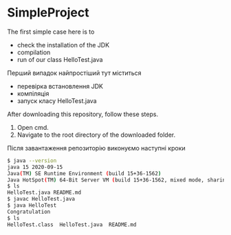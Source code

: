 ﻿# SimpleProject
The first simple case here is to 
- check the installation of the JDK 
- compilation
- run of our class HelloTest.java

Перший випадок найпростіший тут міститься 
- перевірка встановлення JDK
- компіляція
- запуск класу HelloTest.java

After downloading this repository, follow these steps.
1. Open cmd.
2. Navigate to the root directory of the downloaded folder.

Після завантаження репозиторію виконуємо наступні кроки
```bash
$ java --version
java 15 2020-09-15
Java(TM) SE Runtime Environment (build 15+36-1562)
Java HotSpot(TM) 64-Bit Server VM (build 15+36-1562, mixed mode, sharing)
$ ls
HelloTest.java README.md
$ javac HelloTest.java
$ java HelloTest
Congratulation
$ ls
HelloTest.class  HelloTest.java  README.md
```
